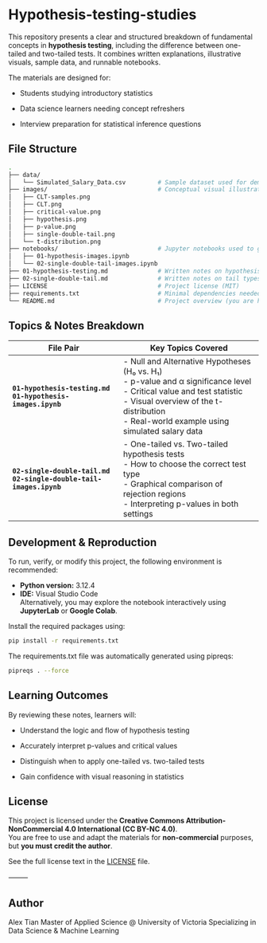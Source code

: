 # Hypothesis-testing-studies

This repository presents a clear and structured breakdown of fundamental concepts in **hypothesis testing**, including the difference between one-tailed and two-tailed tests. It combines written explanations, illustrative visuals, sample data, and runnable notebooks.

The materials are designed for:

- Students studying introductory statistics

- Data science learners needing concept refreshers

- Interview preparation for statistical inference questions

## File Structure

```bash
.
├── data/
│   └── Simulated_Salary_Data.csv         # Sample dataset used for demonstration
├── images/                               # Conceptual visual illustrations (exported from notebooks)
│   ├── CLT-samples.png
│   ├── CLT.png
│   ├── critical-value.png
│   ├── hypothesis.png
│   ├── p-value.png
│   ├── single-double-tail.png
│   └── t-distribution.png
├── notebooks/                            # Jupyter notebooks used to generate supporting diagrams
│   ├── 01-hypothesis-images.ipynb
│   └── 02-single-double-tail-images.ipynb
├── 01-hypothesis-testing.md              # Written notes on hypothesis testing (main discussion)
├── 02-single-double-tail.md              # Written notes on tail types (main discussion)
├── LICENSE                               # Project license (MIT)
├── requirements.txt                      # Minimal dependencies needed to run the notebook
└── README.md                             # Project overview (you are here)
```

## Topics & Notes Breakdown

| File Pair | Key Topics Covered |
|-----------|---------------------|
| **`01-hypothesis-testing.md`**<br>**`01-hypothesis-images.ipynb`** | - Null and Alternative Hypotheses (H₀ vs. H₁)<br>- p-value and α significance level<br>- Critical value and test statistic<br>- Visual overview of the t-distribution<br>- Real-world example using simulated salary data |
| **`02-single-double-tail.md`**<br>**`02-single-double-tail-images.ipynb`** | - One-tailed vs. Two-tailed hypothesis tests<br>- How to choose the correct test type<br>- Graphical comparison of rejection regions<br>- Interpreting p-values in both settings |

## Development & Reproduction

To run, verify, or modify this project, the following environment is recommended:

- **Python version:** 3.12.4  
- **IDE:** Visual Studio Code  
  Alternatively, you may explore the notebook interactively using **JupyterLab** or **Google Colab**.

Install the required packages using:

```bash
pip install -r requirements.txt
```

The requirements.txt file was automatically generated using pipreqs:

```bash
pipreqs . --force
```

## Learning Outcomes

By reviewing these notes, learners will:

- Understand the logic and flow of hypothesis testing

- Accurately interpret p-values and critical values

- Distinguish when to apply one-tailed vs. two-tailed tests

- Gain confidence with visual reasoning in statistics

## License

This project is licensed under the **Creative Commons Attribution-NonCommercial 4.0 International (CC BY-NC 4.0)**.  
You are free to use and adapt the materials for **non-commercial** purposes, but **you must credit the author**.

See the full license text in the [LICENSE](./LICENSE) file.

⸻

## Author

Alex Tian
Master of Applied Science @ University of Victoria
Specializing in Data Science & Machine Learning